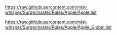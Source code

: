 https://raw.githubusercontent.com/mist-whisper/Surge/master/Rules/Apple/Apple.list

https://raw.githubusercontent.com/mist-whisper/Surge/master/Rules/Apple/Apple_Global.list